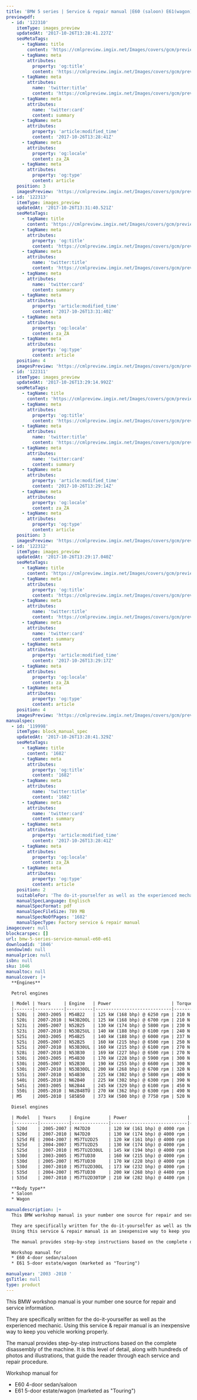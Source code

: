 ```yaml
---
title: 'BMW 5 series | Service & repair manual |E60 (saloon) E61(wagon) | 2003 -2010 '
previewpdf:
  - id: '122310'
    itemType: images_preview
    updatedAt: '2017-10-26T13:28:41.227Z'
    seoMetaTags:
      - tagName: title
        content: 'https://cmlpreview.imgix.net/Images/covers/gcm/preview/pr-1046-1.jpg'
      - tagName: meta
        attributes:
          property: 'og:title'
          content: 'https://cmlpreview.imgix.net/Images/covers/gcm/preview/pr-1046-1.jpg'
      - tagName: meta
        attributes:
          name: 'twitter:title'
          content: 'https://cmlpreview.imgix.net/Images/covers/gcm/preview/pr-1046-1.jpg'
      - tagName: meta
        attributes:
          name: 'twitter:card'
          content: summary
      - tagName: meta
        attributes:
          property: 'article:modified_time'
          content: '2017-10-26T13:28:41Z'
      - tagName: meta
        attributes:
          property: 'og:locale'
          content: za_ZA
      - tagName: meta
        attributes:
          property: 'og:type'
          content: article
    position: 3
    imagesPreview: 'https://cmlpreview.imgix.net/Images/covers/gcm/preview/pr-1046-1.jpg'
  - id: '122313'
    itemType: images_preview
    updatedAt: '2017-10-26T13:31:40.521Z'
    seoMetaTags:
      - tagName: title
        content: 'https://cmlpreview.imgix.net/Images/covers/gcm/preview/pr-1046-2.jpg'
      - tagName: meta
        attributes:
          property: 'og:title'
          content: 'https://cmlpreview.imgix.net/Images/covers/gcm/preview/pr-1046-2.jpg'
      - tagName: meta
        attributes:
          name: 'twitter:title'
          content: 'https://cmlpreview.imgix.net/Images/covers/gcm/preview/pr-1046-2.jpg'
      - tagName: meta
        attributes:
          name: 'twitter:card'
          content: summary
      - tagName: meta
        attributes:
          property: 'article:modified_time'
          content: '2017-10-26T13:31:40Z'
      - tagName: meta
        attributes:
          property: 'og:locale'
          content: za_ZA
      - tagName: meta
        attributes:
          property: 'og:type'
          content: article
    position: 4
    imagesPreview: 'https://cmlpreview.imgix.net/Images/covers/gcm/preview/pr-1046-2.jpg'
  - id: '122311'
    itemType: images_preview
    updatedAt: '2017-10-26T13:29:14.992Z'
    seoMetaTags:
      - tagName: title
        content: 'https://cmlpreview.imgix.net/Images/covers/gcm/preview/pr-1046-3.jpg'
      - tagName: meta
        attributes:
          property: 'og:title'
          content: 'https://cmlpreview.imgix.net/Images/covers/gcm/preview/pr-1046-3.jpg'
      - tagName: meta
        attributes:
          name: 'twitter:title'
          content: 'https://cmlpreview.imgix.net/Images/covers/gcm/preview/pr-1046-3.jpg'
      - tagName: meta
        attributes:
          name: 'twitter:card'
          content: summary
      - tagName: meta
        attributes:
          property: 'article:modified_time'
          content: '2017-10-26T13:29:14Z'
      - tagName: meta
        attributes:
          property: 'og:locale'
          content: za_ZA
      - tagName: meta
        attributes:
          property: 'og:type'
          content: article
    position: 3
    imagesPreview: 'https://cmlpreview.imgix.net/Images/covers/gcm/preview/pr-1046-3.jpg'
  - id: '122312'
    itemType: images_preview
    updatedAt: '2017-10-26T13:29:17.040Z'
    seoMetaTags:
      - tagName: title
        content: 'https://cmlpreview.imgix.net/Images/covers/gcm/preview/pr-1046-4.jpg'
      - tagName: meta
        attributes:
          property: 'og:title'
          content: 'https://cmlpreview.imgix.net/Images/covers/gcm/preview/pr-1046-4.jpg'
      - tagName: meta
        attributes:
          name: 'twitter:title'
          content: 'https://cmlpreview.imgix.net/Images/covers/gcm/preview/pr-1046-4.jpg'
      - tagName: meta
        attributes:
          name: 'twitter:card'
          content: summary
      - tagName: meta
        attributes:
          property: 'article:modified_time'
          content: '2017-10-26T13:29:17Z'
      - tagName: meta
        attributes:
          property: 'og:locale'
          content: za_ZA
      - tagName: meta
        attributes:
          property: 'og:type'
          content: article
    position: 4
    imagesPreview: 'https://cmlpreview.imgix.net/Images/covers/gcm/preview/pr-1046-4.jpg'
manualspec:
  - id: '119998'
    itemType: block_manual_spec
    updatedAt: '2017-10-26T13:28:41.329Z'
    seoMetaTags:
      - tagName: title
        content: '1682'
      - tagName: meta
        attributes:
          property: 'og:title'
          content: '1682'
      - tagName: meta
        attributes:
          name: 'twitter:title'
          content: '1682'
      - tagName: meta
        attributes:
          name: 'twitter:card'
          content: summary
      - tagName: meta
        attributes:
          property: 'article:modified_time'
          content: '2017-10-26T13:28:41Z'
      - tagName: meta
        attributes:
          property: 'og:locale'
          content: za_ZA
      - tagName: meta
        attributes:
          property: 'og:type'
          content: article
    position: 2
    suitableFor: 'The do-it-yourselfer as well as the experienced mechanic. '
    manualSpecLanguage: Englisch
    manualSpecFormat: pdf
    manualSpecFileSize: 789 MB
    manualSpecNoOfPages: '1682'
    manualSpecType: Factory service & repair manual
imagecover: null
blockcarspec: []
url: bmw-5-series-service-manual-e60-e61
downloadid: '1046'
sendowlmd: null
manualprice: null
isbn: null
sku: 1046
manualtoc: null
manualcover: |+
  **Engines**

  Petrol engines

  | Model | Years     | Engine   | Power                       | Torque                              | 
  |-------|-----------|----------|-----------------------------|-------------------------------------| 
  | 520i  | 2003-2005 | M54B22   | 125 kW (168 bhp) @ 6250 rpm | 210 N·m (155 lb·ft) @ 3500 rpm      | 
  | 520i  | 2007-2010 | N43B20OL | 125 kW (168 bhp) @ 6700 rpm | 210 N·m (155 lb·ft) @ 4250 rpm      | 
  | 523i  | 2005-2007 | N52B25   | 130 kW (174 bhp) @ 5800 rpm | 230 N·m (170 lb·ft) @ 3500 rpm      | 
  | 523i  | 2007-2010 | N53B25UL | 140 kW (188 bhp) @ 6100 rpm | 240 N·m (177 lb·ft) @ 3500 rpm      | 
  | 525i  | 2003-2005 | M54B25   | 140 kW (188 bhp) @ 6000 rpm | 237 N·m (175 lb·ft) @ 3500 rpm      | 
  | 525i  | 2005-2007 | N52B25   | 160 kW (215 bhp) @ 6500 rpm | 250 N·m (184 lb·ft) @ 2750 rpm      | 
  | 525i  | 2007-2010 | N53B30UL | 160 kW (215 bhp) @ 6100 rpm | 270 N·m (199 lb·ft) @ 2400 rpm      | 
  | 528i  | 2007-2010 | N53B30   | 169 kW (227 bhp) @ 6500 rpm | 270 N·m (199 lb·ft) @ 2750 rpm      | 
  | 530i  | 2003-2005 | M54B30   | 170 kW (228 bhp) @ 5900 rpm | 300 N·m (221 lb·ft) @ 3500 rpm      | 
  | 530i  | 2005-2007 | N52B30   | 190 kW (255 bhp) @ 6600 rpm | 300 N·m (221 lb·ft) @ 2500 rpm      | 
  | 530i  | 2007-2010 | N53B30OL | 200 kW (268 bhp) @ 6700 rpm | 320 N·m (236 lb·ft) @ 2750 rpm      | 
  | 535i  | 2007-2010 | N54B30   | 225 kW (302 bhp) @ 5800 rpm | 400 N·m (295 lb·ft) @ 1300-5000 rpm | 
  | 540i  | 2005-2010 | N62B40   | 225 kW (302 bhp) @ 6300 rpm | 390 N·m (288 lb·ft) @ 3500 rpm      | 
  | 545i  | 2003-2005 | N62B44   | 245 kW (329 bhp) @ 6100 rpm | 450 N·m (332 lb·ft) @ 3600 rpm      | 
  | 550i  | 2005-2010 | N62B48TÜ | 270 kW (362 bhp) @ 6300 rpm | 490 N·m (361 lb·ft) @ 3400 rpm      | 
  | M5    | 2005-2010 | S85B50   | 373 kW (500 bhp) @ 7750 rpm | 520 N·m (384 lb·ft) @ 6100 rpm      | 

  Diesel engines

  | Model   | Years     | Engine       | Power                       | Torque                              | 
  |---------|-----------|--------------|-----------------------------|-------------------------------------| 
  | 520d    | 2005-2007 | M47D20       | 120 kW (161 bhp) @ 4000 rpm | 350 N·m (258 lb·ft) @ 1750-3000 rpm | 
  | 520d    | 2007-2010 | N47D20       | 130 kW (174 bhp) @ 4000 rpm | 350 N·m (258 lb·ft) @ 1750-2500 rpm | 
  | 525d FE | 2004-2007 | M57TU2D25    | 120 kW (161 bhp) @ 4000 rpm | 400 N·m (295 lb·ft) @ 2000 rpm      | 
  | 525d    | 2004-2007 | M57TU2D25    | 130 kW (174 bhp) @ 4000 rpm | 400 N·m (295 lb·ft) @ 2000 rpm      | 
  | 525d    | 2007-2010 | M57TU2D30UL  | 145 kW (194 bhp) @ 4000 rpm | 400 N·m (295 lb·ft) @ 1300-3250 rpm | 
  | 530d    | 2003-2005 | M57TUD30     | 160 kW (215 bhp) @ 4000 rpm | 500 N·m (369 lb·ft) @ 2000 rpm      | 
  | 530d    | 2005-2007 | M57TUD30     | 170 kW (228 bhp) @ 4000 rpm | 500 N·m (369 lb·ft) @ 1750 rpm      | 
  | 530d    | 2007-2010 | M57TU2D30OL  | 173 kW (232 bhp) @ 4000 rpm | 500 N·m (369 lb·ft) @ 1750-3000 rpm | 
  | 535d    | 2004-2007 | M57TUD30     | 200 kW (268 bhp) @ 4400 rpm | 560 N·m (413 lb·ft) @ 2000-2250 rpm | 
  | 535d    | 2007-2010 | M57TU2D30TOP | 210 kW (282 bhp) @ 4400 rpm | 580 N·m (428 lb·ft) @ 1750-2250 rpm | 

  **Body type**
  * Saloon
  * Wagon

manualdescription: |+
  This BMW workshop manual is your number one source for repair and service information. 

  They are specifically written for the do-it-yourselfer as well as the experienced mechanic. 
  Using this service & repair manual is an inexpensive way to keep you vehicle working properly. 

  The manual provides step-by-step instructions based on the complete disassembly of the machine. It is this level of detail, along with hundreds of photos and illustrations, that guide the reader through each service and repair procedure. 

  Workshop manual for
  * E60 4-door sedan/saloon 
  * E61 5-door estate/wagon (marketed as "Touring")

manualyear: '2003 -2010 '
gsTitle: null
type: product
---
```


This BMW workshop manual is your number one source for repair and service information. 

They are specifically written for the do-it-yourselfer as well as the experienced mechanic. 
Using this service & repair manual is an inexpensive way to keep you vehicle working properly. 

The manual provides step-by-step instructions based on the complete disassembly of the machine. It is this level of detail, along with hundreds of photos and illustrations, that guide the reader through each service and repair procedure. 

Workshop manual for
* E60 4-door sedan/saloon 
* E61 5-door estate/wagon (marketed as "Touring")

